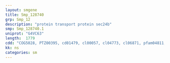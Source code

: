 ```yaml
---
layout: smgene
title: Smp_128740
grp: Smp_12
description: "protein transport protein sec24b"
smp: Smp_128740.1
uniprot: "G4VC63"
length:  1779
cdd: "COG5028, PTZ00395, cd01479, cl00057, cl04773, cl06871, pfam04811, pfam04815, pfam08033"
kk: ns
categories: sm
---
```

